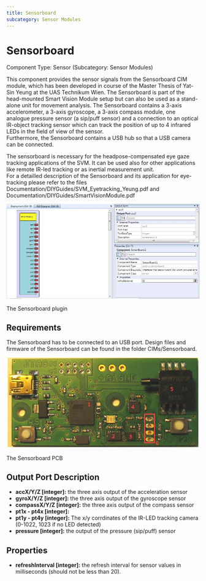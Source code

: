 ```yaml
---
title: Sensorboard
subcategory: Sensor Modules
---
```


# Sensorboard

Component Type: Sensor (Subcategory: Sensor Modules)

This component provides the sensor signals from the Sensorboard CIM module, which has been developed in course of the Master Thesis of Yat-Sin Yeung at the UAS Technikum Wien. The Sensorboard is part of the head-mounted Smart Vision Module setup but can also be used as a stand-alone unit for movement analysis. The Sensorboard contains a 3-axis accelerometer, a 3-axis gyroscope, a 3-axis compass module, one analogue pressure sensor (a sip/puff sensor) and a connection to an optical IR-object tracking sensor which can track the position of up to 4 infrared LEDs in the field of view of the sensor.  
Furthermore, the Sensorboard contains a USB hub so that a USB camera can be connected.

The sensorboard is necessary for the headpose-compensated eye gaze tracking applications of the SVM. It can be used also for other applications like remote IR-led tracking or as inertial measurement unit.  
For a detailled description of the Sensorboard and its application for eye-tracking please refer to the files Documentation/DIYGuides/SVM_Eyetracking_Yeung.pdf and Documentation/DIYGuides/SmartVisionModule.pdf

![Screenshot: Sensorboard plugin](./img/sensorboard_plugin.jpg "Screenshot: Sensorboard plugin")

The Sensorboard plugin

## Requirements

The Sensorboard has to be connected to an USB port. Design files and firmware of the Sensorboard can be found in the folder CIMs/Sensorboard.

![Screenshot: the Sensorboard PCB](./img/sensorboard.jpg "Screenshot: Sensorboard PCB")

The Sensorboard PCB

## Output Port Description

- **accX/Y/Z \[integer\]:** the three axis output of the acceleration sensor
- **gyroX/Y/Z \[integer\]:** the three axis output of the gyroscope sensor
- **compassX/Y/Z \[integer\]:** the three axis output of the compass sensor
- **pt1x - pt4x \[integer\]:**
- **pt1y - pt4y \[integer\]:** The x/y corrdinates of the IR-LED tracking camera (0-1022, 1023 if no LED detected)
- **pressure \[integer\]:** the output of the pressure (sip/puff) sensor

## Properties

- **refreshInterval \[integer\]:** the refresh interval for sensor values in milliseconds (should not be less than 20).
